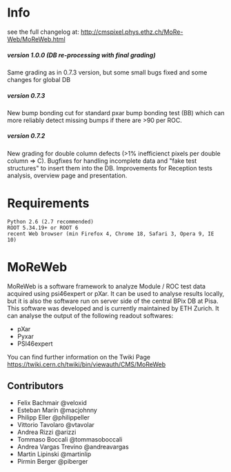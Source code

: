 Info
=======

see the full changelog at:
http://cmspixel.phys.ethz.ch/MoRe-Web/MoReWeb.html

##### version 1.0.0 (DB re-processing with final grading)

Same grading as in 0.7.3 version, but some small bugs fixed and some changes for global DB


##### version 0.7.3

New bump bonding cut for standard pxar bump bonding test (BB) which can more reliably detect missing bumps if there are >90 per ROC.


##### version 0.7.2

New grading for double column defects (>1% inefficienct pixels per double column => C). Bugfixes for handling incomplete data and "fake test structures" to insert them into the DB.
Improvements for Reception tests analysis, overview page and presentation.


Requirements
=======

    Python 2.6 (2.7 recommended)
    ROOT 5.34.19+ or ROOT 6
    recent Web browser (min Firefox 4, Chrome 18, Safari 3, Opera 9, IE 10)


MoReWeb
=======
MoReWeb is a software framework to analyze Module / ROC test data acquired using psi46expert or pXar. It can be used to analyse results locally, but it is also the software run on server side of the central BPix DB at Pisa. This software was developed and is currently maintained by ETH Zurich.
It can analyse the output of the following readout softwares:
* pXar
* Pyxar
* PSI46expert

You can find further information on the Twiki Page
https://twiki.cern.ch/twiki/bin/viewauth/CMS/MoReWeb


## Contributors
* Felix Bachmair @veloxid
* Esteban Marín @macjohnny
* Philipp Eller @philippeller
* Vittorio Tavolaro @vtavolar
* Andrea Rizzi @arizzi
* Tommaso Boccali @tommasoboccali
* Andrea Vargas Trevino @andreavargas
* Martin Lipinski  @martinlip
* Pirmin Berger @piberger
